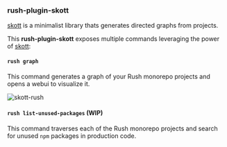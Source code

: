 ### rush-plugin-skott

[skott](https://github.com/antoine-coulon/skott) is a minimalist library thats generates directed graphs from projects.

This **rush-plugin-skott** exposes multiple commands leveraging the power of [skott](https://github.com/antoine-coulon/skott):

#### `rush graph`

This command generates a graph of your Rush monorepo projects and opens a webui to visualize it.

![skott-rush](https://user-images.githubusercontent.com/43391199/215892215-eee3b70a-4186-4669-b02c-18b0f376234e.png)

#### `rush list-unused-packages` (WIP)

This command traverses each of the Rush monorepo projects and search for unused `npm` packages in production code.
